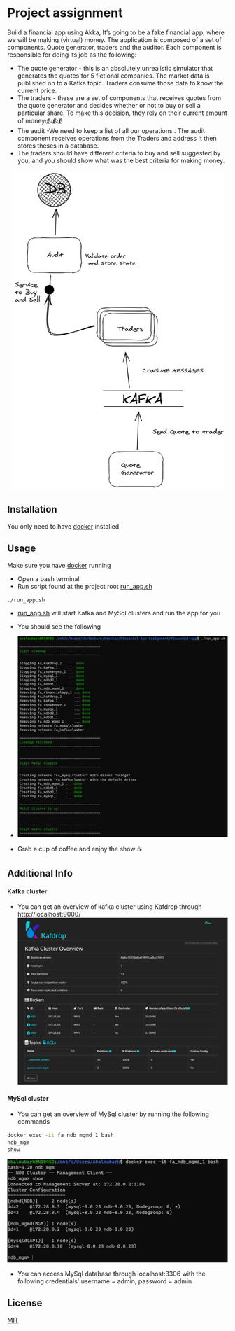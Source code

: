 # Project assignment

Build a financial app using Akka,
It’s going to be a fake financial app, where we will be making (virtual) money. The application is composed of a set of components. Quote generator, traders and the auditor.
Each component is responsible for doing its job as the following:
- The quote generator - this is an absolutely unrealistic simulator that generates the quotes for 5 fictional companies. The market data is published on to a Kafka topic. Traders consume those data to know the current price.
- The traders - these are a set of components that receives quotes from the quote generator and decides whether or not to buy or sell a particular share. To make this decision, they rely on their current amount of money💰💰💰
- The audit -We need to keep a list of all our operations . The audit component receives operations from the Traders and address  It then stores theses in a database.
- The traders should have different criteria to buy and sell suggested by you, and you should show what was the best criteria for making money.

<div style="text-align:center">
    <img alt="assignment" src="images/assignment.jfif" width="485" height="730">
</div>


## Installation
You only need to have [docker](https://www.docker.com/products/docker-desktop) installed 

## Usage
Make sure you have [docker](https://www.docker.com/products/docker-desktop) running
- Open a bash terminal
- Run script found at the project root [run_app.sh](run_app.sh)
```bash
./run_app.sh
```
- [run_app.sh](run_app.sh) will start Kafka and MySql clusters and run the app for you
- You should see the following
-   ![Alt text](images/app_script_running.png?raw=true "App Script Running")


- Grab a cup of coffee and enjoy the show ☕

## Additional Info
#### Kafka cluster
- You can get an overview of kafka cluster using Kafdrop through http://localhost:9000/
  ![Alt text](images/kafka_cluster_overview.jpg?raw=true "Kafka Cluster Overview")
#### MySql cluster
- You can get an overview of MySql cluster by running the following commands
```bash
docker exec -it fa_ndb_mgmd_1 bash
ndb_mgm
show
```
  ![Alt text](images/mysql_cluster_overview.jpg?raw=true "MySql Cluster Overview")
- You can access MySql database through localhost:3306 with the following credentials' username = admin, password = admin
## License
[MIT](https://choosealicense.com/licenses/mit/)